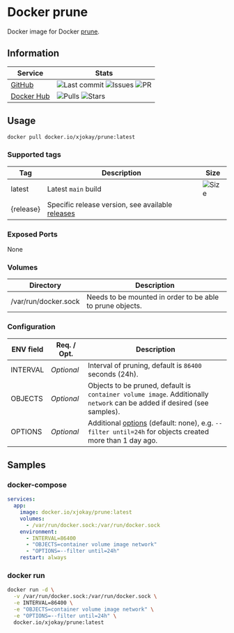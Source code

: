 # Docker prune

Docker image for Docker [prune](https://docs.docker.com/config/pruning).

## Information

| Service | Stats |
|---------|-------|
| [GitHub](https://github.com/jokay/docker-prune) | ![Last commit](https://img.shields.io/github/last-commit/jokay/docker-prune.svg?style=flat-square) ![Issues](https://img.shields.io/github/issues-raw/jokay/docker-prune.svg?style=flat-square) ![PR](https://img.shields.io/github/issues-pr-raw/jokay/docker-prune.svg?style=flat-square) |
| [Docker Hub](https://hub.docker.com/r/xjokay/prune) | ![Pulls](https://img.shields.io/docker/pulls/xjokay/prune.svg?style=flat-square) ![Stars](https://img.shields.io/docker/stars/xjokay/prune.svg?style=flat-square) |

## Usage

```sh
docker pull docker.io/xjokay/prune:latest
```

### Supported tags

| Tag       | Description         | Size |
|-----------|---------------------|------|
| latest    | Latest `main` build | ![Size](https://shields.beevelop.com/docker/image/image-size/xjokay/prune/latest.svg?style=flat-square) |
| {release} | Specific release version, see available [releases](https://github.com/jokay/docker-prune/releases) | |

### Exposed Ports

None

### Volumes

| Directory            | Description                                               |
|----------------------|-----------------------------------------------------------|
| /var/run/docker.sock | Needs to be mounted in order to be able to prune objects. |

### Configuration

| ENV field | Req. / Opt.  | Description                                                                                                              |
|-----------|--------------|--------------------------------------------------------------------------------------------------------------------------|
| INTERVAL  | *Optional*   | Interval of pruning, default is `86400` seconds (24h).                                                                   |
| OBJECTS   | *Optional*   | Objects to be pruned, default is `container volume image`. Additionally `network` can be added if desired (see samples). |
| OPTIONS   | *Optional*   | Additional [options](https://docs.docker.com/engine/reference/commandline/system_prune/#filtering) (default: none), e.g. `--filter until=24h` for objects created more than 1 day ago. |

## Samples

### docker-compose

```yml
services:
  app:
    image: docker.io/xjokay/prune:latest
    volumes:
      - /var/run/docker.sock:/var/run/docker.sock
    environment:
      - INTERVAL=86400
      - "OBJECTS=container volume image network"
      - "OPTIONS=--filter until=24h"
    restart: always
```

### docker run

```sh
docker run -d \
  -v /var/run/docker.sock:/var/run/docker.sock \
  -e INTERVAL=86400 \
  -e "OBJECTS=container volume image network" \
  -e "OPTIONS=--filter until=24h" \
  docker.io/xjokay/prune:latest
```
